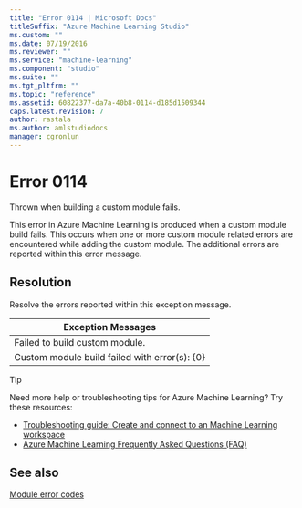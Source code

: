 ```yaml
---
title: "Error 0114 | Microsoft Docs"
titleSuffix: "Azure Machine Learning Studio"
ms.custom: ""
ms.date: 07/19/2016
ms.reviewer: ""
ms.service: "machine-learning"
ms.component: "studio"
ms.suite: ""
ms.tgt_pltfrm: ""
ms.topic: "reference"
ms.assetid: 60822377-da7a-40b8-0114-d185d1509344
caps.latest.revision: 7
author: rastala
ms.author: amlstudiodocs
manager: cgronlun
---
```

# Error 0114  
 Thrown when building a custom module fails.  
  
 This error in Azure Machine Learning is produced when a custom module build fails. This occurs when one or more custom module related errors are encountered while adding the custom module. The additional errors are reported within this error message.  
  
## Resolution  
 Resolve the errors reported within this exception message.  
  
|Exception Messages|  
|------------------------|  
|Failed to build custom module.|  
|Custom module build failed with error(s): {0}|  
  
 > [!TIP]
 >  Need more help or troubleshooting tips for Azure Machine Learning? Try these resources:  
 >  
 >  -  [Troubleshooting guide: Create and connect to an Machine Learning workspace](https://azure.microsoft.com/documentation/articles/machine-learning-troubleshooting-creating-ml-workspace/)  
 >  -  [Azure Machine Learning Frequently Asked Questions (FAQ)](https://azure.microsoft.com/documentation/articles/machine-learning/studio/faq/)  
  
## See also  
 [Module error codes](../machine-learning-module-error-codes.md)